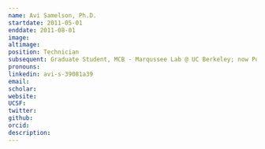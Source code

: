 ```yaml
---
name: Avi Samelson, Ph.D.
startdate: 2011-05-01
enddate: 2011-08-01
image:
altimage:
position: Technician
subsequent: Graduate Student, MCB - Marqussee Lab @ UC Berkeley; now Postdoctoral Fellow - Kampmann Lab @ UCSF
pronouns:
linkedin: avi-s-39081a39
email:
scholar:
website:
UCSF:
twitter:
github:
orcid:
description:
---
```

